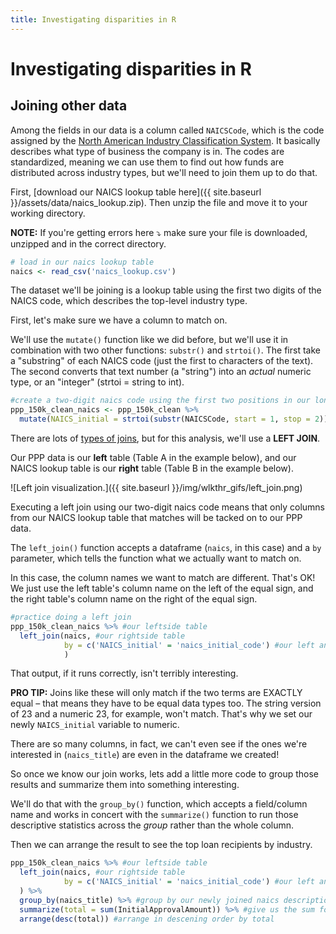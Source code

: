 ```yaml
---
title: Investigating disparities in R
---
```


# Investigating disparities in R


## Joining other data

Among the fields in our data is a column called `NAICSCode`, which is the code assigned by the [North American Industry Classification System](https://www.census.gov/naics/). It basically describes what type of business the company is in. The codes are standardized, meaning we can use them to find out how funds are distributed across industry types, but we'll need to join them up to do that.

First, [download our NAICS lookup table here]({{ site.baseurl }}/assets/data/naics_lookup.zip). Then unzip the file and move it to your working directory.

<div class="alert alert-warning"><b>NOTE:</b> If you're getting errors here &#x2935; make sure your file is downloaded, unzipped and in the correct directory.</div>

```R
# load in our naics lookup table
naics <- read_csv('naics_lookup.csv')
```

The dataset we'll be joining is a lookup table using the first two digits of the NAICS code, which describes the top-level industry type.

First, let's make sure we have a column to match on.

We'll use the `mutate()` function like we did before, but we'll use it in combination with two other functions: `substr()` and `strtoi()`. The first take a "substring" of each NAICS code (just the first to characters of the text). The second converts that text number (a "string") into an _actual_ numeric type, or an "integer" (strtoi = string to int).

```R
#create a two-digit naics code using the first two positions in our longer naics code
ppp_150k_clean_naics <- ppp_150k_clean %>%
  mutate(NAICS_initial = strtoi(substr(NAICSCode, start = 1, stop = 2)))
```

There are lots of [types of joins](https://dplyr.tidyverse.org/reference/mutate-joins.html), but for this analysis, we'll use a __LEFT JOIN__. 

Our PPP data is our __left__ table (Table A in the example below), and our NAICS lookup table is our __right__ table (Table B in the example below).

![Left join visualization.]({{ site.baseurl }}/img/wlkthr_gifs/left_join.png)

Executing a left join using our two-digit naics code means that only columns from our NAICS lookup table that matches will be tacked on to our PPP data.

The `left_join()` function accepts a dataframe (`naics`, in this case) and a `by` parameter, which tells the function what we actually want to match on.

In this case, the column names we want to match are different. That's OK! We just use the left table's column name on the left of the equal sign, and the right table's column name on the right of the equal sign.

```R
#practice doing a left join
ppp_150k_clean_naics %>% #our leftside table
  left_join(naics, #our rightside table
            by = c('NAICS_initial' = 'naics_initial_code') #our left and right match columns
            )
```

That output, if it runs correctly, isn't terribly interesting.

<div class="alert alert-success"><b>PRO TIP:</b> Joins like these will only match if the two terms are EXACTLY equal – that means they have to be equal data types too. The string version of 23 and a numeric 23, for example, won't match. That's why we set our newly <code>NAICS_initial</code> variable to numeric.</div>

There are so many columns, in fact, we can't even see if the ones we're interested in (`naics_title`) are even in the dataframe we created!

So once we know our join works, lets add a little more code to group those results and summarize them into something interesting.

We'll do that with the `group_by()` function, which accepts a field/column name and works in concert with the `summarize()` function to run those descriptive statistics across the _group_ rather than the whole column.

Then we can arrange the result to see the top loan recipients by industry.

```R
ppp_150k_clean_naics %>% #our leftside table
  left_join(naics, #our rightside table
            by = c('NAICS_initial' = 'naics_initial_code') #our left and right match columns
  ) %>%
  group_by(naics_title) %>% #group by our newly joined naics description
  summarize(total = sum(InitialApprovalAmount)) %>% #give us the sum for each group.
  arrange(desc(total)) #arrange in descening order by total
```

